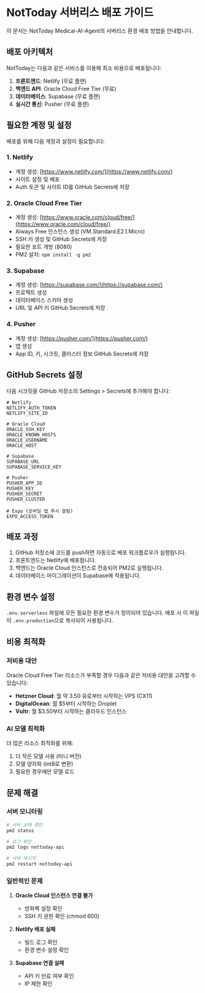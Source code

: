 # NotToday 서버리스 배포 가이드

이 문서는 NotToday Medical-AI-Agent의 서버리스 환경 배포 방법을 안내합니다.

## 배포 아키텍처

NotToday는 다음과 같은 서비스를 이용해 최소 비용으로 배포됩니다:

1. **프론트엔드**: Netlify (무료 플랜)
2. **백엔드 API**: Oracle Cloud Free Tier (무료)
3. **데이터베이스**: Supabase (무료 플랜)
4. **실시간 통신**: Pusher (무료 플랜)

## 필요한 계정 및 설정

배포를 위해 다음 계정과 설정이 필요합니다:

### 1. Netlify
- 계정 생성: [https://www.netlify.com/](https://www.netlify.com/)
- 사이트 설정 및 배포
- Auth 토큰 및 사이트 ID를 GitHub Secrets에 저장

### 2. Oracle Cloud Free Tier
- 계정 생성: [https://www.oracle.com/cloud/free/](https://www.oracle.com/cloud/free/)
- Always Free 인스턴스 생성 (VM.Standard.E2.1.Micro)
- SSH 키 생성 및 GitHub Secrets에 저장
- 필요한 포트 개방 (8080)
- PM2 설치: `npm install -g pm2`

### 3. Supabase
- 계정 생성: [https://supabase.com/](https://supabase.com/)
- 프로젝트 생성
- 데이터베이스 스키마 생성
- URL 및 API 키 GitHub Secrets에 저장

### 4. Pusher
- 계정 생성: [https://pusher.com/](https://pusher.com/)
- 앱 생성
- App ID, 키, 시크릿, 클러스터 정보 GitHub Secrets에 저장

## GitHub Secrets 설정

다음 시크릿을 GitHub 저장소의 Settings > Secrets에 추가해야 합니다:

```
# Netlify
NETLIFY_AUTH_TOKEN
NETLIFY_SITE_ID

# Oracle Cloud
ORACLE_SSH_KEY
ORACLE_KNOWN_HOSTS
ORACLE_USERNAME
ORACLE_HOST

# Supabase
SUPABASE_URL
SUPABASE_SERVICE_KEY

# Pusher
PUSHER_APP_ID
PUSHER_KEY
PUSHER_SECRET
PUSHER_CLUSTER

# Expo (모바일 앱 푸시 알림)
EXPO_ACCESS_TOKEN
```

## 배포 과정

1. GitHub 저장소에 코드를 push하면 자동으로 배포 워크플로우가 실행됩니다.
2. 프론트엔드는 Netlify에 배포됩니다.
3. 백엔드는 Oracle Cloud 인스턴스로 전송되어 PM2로 실행됩니다.
4. 데이터베이스 마이그레이션이 Supabase에 적용됩니다.

## 환경 변수 설정

`.env.serverless` 파일에 모든 필요한 환경 변수가 정의되어 있습니다. 배포 시 이 파일이 `.env.production`으로 복사되어 사용됩니다.

## 비용 최적화

### 저비용 대안

Oracle Cloud Free Tier 리소스가 부족할 경우 다음과 같은 저비용 대안을 고려할 수 있습니다:

- **Hetzner Cloud**: 월 약 3.50 유로부터 시작하는 VPS (CX11)
- **DigitalOcean**: 월 $5부터 시작하는 Droplet
- **Vultr**: 월 $3.50부터 시작하는 클라우드 인스턴스

### AI 모델 최적화

더 많은 리소스 최적화를 위해:

1. 더 작은 모델 사용 (미니 버전)
2. 모델 양자화 (int8로 변환)
3. 필요한 경우에만 모델 로드

## 문제 해결

### 서버 모니터링

```bash
# 서버 상태 확인
pm2 status

# 로그 확인
pm2 logs nottoday-api

# 서버 재시작
pm2 restart nottoday-api
```

### 일반적인 문제

1. **Oracle Cloud 인스턴스 연결 불가**
   - 방화벽 설정 확인
   - SSH 키 권한 확인 (chmod 600)
   
2. **Netlify 배포 실패**
   - 빌드 로그 확인
   - 환경 변수 설정 확인
   
3. **Supabase 연결 실패**
   - API 키 만료 여부 확인
   - IP 제한 확인 